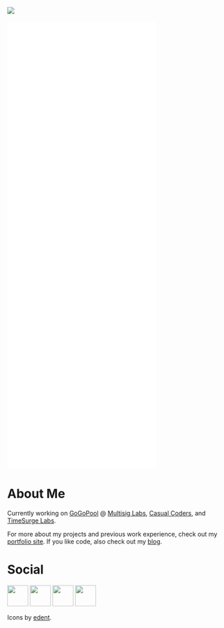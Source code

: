 ![](https://komarev.com/ghpvc/?username=your-github-username)

[![chand1012's github stats](https://github.com/chand1012/chand1012/raw/master/github-metrics.svg)](https://github.com/lowlighter/metrics)

# About Me

Currently working on [GoGoPool](https://www.gogopool.com/) @ [Multisig Labs](https://github.com/multisig-labs/), [Casual Coders](https://github.com/CasualCodersProjects), and [TimeSurge Labs](https://github.com/TimeSurgeLabs).

For more about my projects and previous work experience, check out my [portfolio site](https://www.chand1012.dev/). If you like code, also check out my [blog](https://dev.to/chand1012).

# Social

[<img height=48 width=48 src="https://camo.githubusercontent.com/5db862b15e660451b524382c77f60cbd49f176f9/68747470733a2f2f6564656e742e6769746875622e696f2f537570657254696e7949636f6e732f696d616765732f7376672f6465765f746f2e737667"/>](https://dev.to/chand1012)
[<img height=48 width=48 src="https://camo.githubusercontent.com/9bbddae7e626bda73c943e06b4568a7a02e193b4/68747470733a2f2f6564656e742e6769746875622e696f2f537570657254696e7949636f6e732f696d616765732f7376672f747769747465722e737667"/>](https://twitter.com/Chand1012Dev)
[<img height=48 width=48 src="https://camo.githubusercontent.com/c5942c39052ad962364ea8286a6991f7a9b036bf1d96d20db346d9dfd844dfa4/68747470733a2f2f6564656e742e6769746875622e696f2f537570657254696e7949636f6e732f696d616765732f7376672f7477697463682e737667"/>](https://twitch.tv/chand1012)
<a rel="me" href="https://fosstodon.org/@chand1012"><img height=48 width=48 src="https://camo.githubusercontent.com/8ca3a4e9106a7fd14171f3bf6cd46b44114efa5f52f98793036bda3b7f5a4c2c/68747470733a2f2f6564656e742e6769746875622e696f2f537570657254696e7949636f6e732f696d616765732f7376672f6d6173746f646f6e2e737667" /></a>

Icons by [edent](https://github.com/edent/SuperTinyIcons).

